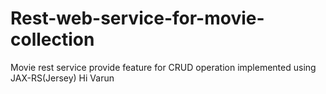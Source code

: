 # Rest-web-service-for-movie-collection
Movie rest service provide feature for CRUD operation implemented using JAX-RS(Jersey)
Hi Varun
